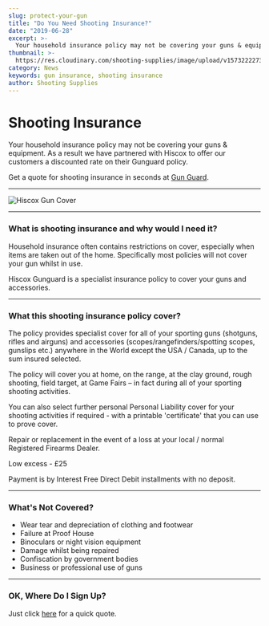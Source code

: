 ```yaml
---
slug: protect-your-gun
title: "Do You Need Shooting Insurance?"
date: "2019-06-28"
excerpt: >-
  Your household insurance policy may not be covering your guns & equipment.
thumbnail: >-
  https://res.cloudinary.com/shooting-supplies/image/upload/v1573222273/misc/hiscox-gun-cover.jpg
category: News
keywords: gun insurance, shooting insurance
author: Shooting Supplies
---
```


# **Shooting Insurance**

Your household insurance policy may not be covering your guns & equipment. As a result we have partnered with Hiscox to offer our customers a discounted rate on their Gunguard policy.

Get a quote for shooting insurance in seconds at [Gun Guard](https://www.gunguard.co.uk/?a=9382).

****

![Hiscox Gun Cover](https://res.cloudinary.com/shooting-supplies/image/upload/v1573222273/misc/hiscox-gun-cover.jpg)

****

### **What is shooting insurance and why would I need it?**

Household insurance often contains restrictions on cover, especially when items are taken out of the home. Specifically most policies will not cover your gun whilst in use.

Hiscox Gunguard is a specialist insurance policy to cover your guns and accessories.

****

### **What this shooting insurance policy cover?**

The policy provides specialist cover for all of your sporting guns (shotguns, rifles and airguns) and accessories (scopes/rangefinders/spotting scopes, gunslips etc.) anywhere in the World except the USA / Canada, up to the sum insured selected.

The policy will cover you at home, on the range, at the clay ground, rough shooting, field target, at Game Fairs – in fact during all of your sporting shooting activities.

You can also select further personal Personal Liability cover for your shooting activities if required - with a printable 'certificate' that you can use to prove cover.

Repair or replacement in the event of a loss at your local / normal Registered Firearms Dealer.

Low excess - £25

Payment is by Interest Free Direct Debit installments with no deposit.

****

### **What's Not Covered?**

- Wear tear and depreciation of clothing and footwear
- Failure at Proof House
- Binoculars or night vision equipment
- Damage whilst being repaired
- Confiscation by government bodies
- Business or professional use of guns

****

### **OK, Where Do I Sign Up?**

Just click [here](https://www.gunguard.co.uk/?a=9382) for a quick quote.
